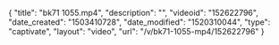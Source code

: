 {
    "title": "bk71 1055.mp4",
    "description": "",
    "videoid": "152622796",
    "date_created": "1503410728",
    "date_modified": "1520310044",
    "type": "captivate",
    "layout": "video",
    "url": "\/v\/bk71-1055-mp4\/152622796"
}